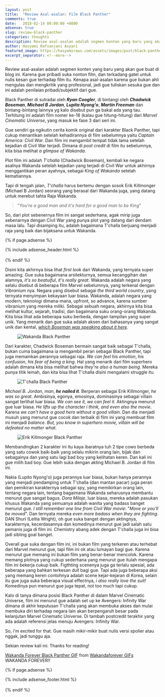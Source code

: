 ```yaml
---
layout: post
title:  "Review Asal-asalan: Film Black Panther"
comments: true
date:   2018-02-14 00:00:00 +0800
adsense: true
slug: review-black-panther
categories: thoughts
description: Review asal-asalan adalah segmen konten yang baru yang akan gue buat di blog ini. Karena gue pribadi suka nonton film, dan terkadang gatel untuk nulis kesan gue terhadap film itu. Kenapa asal-asalan karena gue bukan ahli mengulas dan mengkritik yang profesional, jadi gue tuliskan sesuka gue dan ini adalah penilaian pribadi/subjektif dari gue. Tulisan pertama untuk Review asal-asalan adalah Film Black Panther
author: Hasyemi Rafsanjani Asyari
featured_image: https://hasyemiraws.com/assets/images/post/black-panther/cover.jpg
excerpt_separator: <!--more-->
---
```


<p class="intro">Review asal-asalan adalah segmen konten yang baru yang akan gue buat di blog ini. Karena gue pribadi suka nonton film, dan terkadang gatel untuk nulis kesan gue terhadap film itu. Kenapa asal-asalan karena gue bukan ahli mengulas dan mengkritik yang profesional, jadi gue tuliskan sesuka gue dan ini adalah penilaian pribadi/subjektif dari gue.</p>

Black Panther di sutradai oleh ___Ryan Coogler___, di bintangi oleh ___Chadwick Boseman___, ___Michael B Jordan___, ___Lupita Nyong'o___, ___Martin Freeman___ dan bintang-bintang lainnya yg kalo disebut pun ga bakal ada yang tau. Terhitung ini adalah film nomer ke-18 (kalau gue hitung-hitung) dari _Marvel Cinematic Universe_, yang masuk ke fase 3 dari seri ini.

Gue sendiri ga ngikutin cerita komik original dari karakter Black Panther, tapi cukup menantikan setelah kehadirannya di film sebelumnya yaitu _Captain America: Civil War_. Dan film ini mengambil tempat tidak lama setelah kejadian di Civil War terjadi. Dimana di _post credit_ di film itu sebelumnya, kita bisa melihat _a glimpse of Wakanda_.

Plot film ini adalah _T'challa_ (Chadwick Boseman), kembali ke negara asalnya Wakanda setelah kejadian yang terjadi di Civil War untuk akhirnya menggantikan peran ayahnya, sebagai _King of Wakanda_ setelah kematiannya. 

Tapi di tengah jalan, _T'challa_ harus bertemu dengan sosok Erik Killmonger (Michael B Jordan) seorang yang berasal dari Wakanda juga, yang datang untuk merebut tahta Raja Wakanda.

> "_You're a good man and it's hard for a good man to be King_"


So, dari plot sebenernya film ini sangat sederhana, agak mirip juga sebenarnya dengan Civil War yang punya plot yang datang dari dendam masa lalu. Tapi disamping itu, adalah bagaimana T'challa berjuang menjadi raja yang baik dan bijaksana untuk Wakanda. 

{% if page.adsense %}
<div class="ads">
	{% include adsense_header.html %}
</div>
<br/>
{% endif %}

Disini kita akhirnya bisa lihat _first look_ dari Wakanda, yang ternyata super amazing. Gue suka bagaimana arsitekturnya, semua kecanggihan dan alamnya, _it's so beatuiful_, _it's really great_. Wakanda adalah negara yang selalu disebut di beberapa film Marvel sebelumnya, yang terkenal dengan _Vibranium_ nya. Negara yang disebut sebagai _the third world country_, yang ternyata menyimpan kekayaan luar biasa. Wakanda, adalah negara yang modern, teknologi dimana-mana, upfront, so advance, karena sumber vibranium yang mereka miliki. Sebagai sebuah negara, akhirnya kita bisa melihat kultur, sejarah, tradisi, dan bagaimana suku orang-orang Wakanda. Kita bisa lihat ada beberapa suku berbeda, dengan tampilan yang super unik. Yang menarik dan gue suka adalah aksen dari bahasanya yang sangat unik dan kental, <a title="How Chadwick Boseman Created His Black Panther Accent" href="https://www.youtube.com/watch?v=mhiuyCWZOuY" target="_blank">_which Boseman was speaking about it here_</a>.

<div class="photoset-grid grid">
	<div class="grid--item grid--twelve">
		<figure>
		  <img src="/assets/images/post/black-panther/wakanda.png" alt="Wakanda Black Panther" title="Wakanda Black Panther" />
		</figure>		
	</div>		
</div>

Dari karakter, Chadwick Boseman bermain sangat baik sebagai T'challa, bukan cuma bagaimana ia mengambil peran sebagai Black Panther, tapi juga memainkan perannya sebagai raja. _We can feel his emotion_, _his confusion_, _his fear of being a king_. Hal yang menarik dari film superhero adalah dimana kita bisa melihat bahwa _they're also a human being_. Mereka punya titik lemah, dan kita bisa lihat T'challa disini mengalami struggle itu.

<div class="photoset-grid grid">
	<div class="grid--item grid--twelve">
		<figure>
		  <img src="/assets/images/post/black-panther/tchalla.jpg" alt="T'challa Black Panther" title="T'challa Black Panther" />
		</figure>		
	</div>		
</div>

_Michael B. Jordan_, _man_, ___he nailed it___. Berperan sebagai Erik Killmonger, _he was so great_. Ambisinya, egonya, emosinya, dominasinya sebagai villain sangat terlihat luar biasa. _We can see it, we can feel it._ Aktingnya menurut gue luar biasa. _He lifts up the character i think, and even also the movie_. Karena _we can't have a good hero without a good villain_. Dan dia menjadi musuh yang menurut gue cocok dan terbaik di film ini yang membuat film ini menjadi _balance_. _But, you know in superhero movie, villain will be defeated no matter what._

<div class="photoset-grid grid">
	<div class="grid--item grid--twelve">
		<figure>
		  <img src="/assets/images/post/black-panther/killmonger.jpg" alt="Erik Killmonger Black Panther" title="Erik Killmonger Black Panther" />
		</figure>		
	</div>		
</div>

Membandingkan 2 karakter ini itu kaya ibaratnya tuh 2 tipe cowo berbeda yang satu cowok baik-baik yang selalu mikirin orang lain, bijak dan sebagainya dan yang satu lagi bad boy yang kelihatan keren. Dan kali ini gue milih bad boy. Gue lebih suka dengan akting Michael B. Jordan di film ini.

Nakia (Lupito Nyong'o) juga perannya luar biasa, bukan hanya perannya yang menjadi pendamping untuk T'challa (dan mantan pacar)  juga peran dan pemikiran karakternya sebagai spy, yang memikirkan orang lain, tentang negara lain, tentang bagaimana Wakanda seharusnya membantu menurut gue sangat bagus. _Dora Milaje_, luar biasa, mereka adalah pasukan khusus Wakanda yang semuanya adalah wanita yang badass banget menurut gue. _I still remember one line from Civil War movie_: "_Move or you'll be moved_". Dan ternyata mereka _even more badass when they are fighting_. DAN Shuri (Leitia Wright), oh gue suka banget dengan aktingnya, karakternya, kecerdasannya dan komedinya menurut gue jadi salah satu pemanis juga di film ini. Chemistry abang adek dengan T'challa juga ini bisa jadi sibling goal banget.

Overall gue suka dengan film ini, ini bukan film yang terkeren atau terhebat dari Marvel menurut gue, tapi film ini ok atau lumayan bagi gue. Karena menurut gue memang ini bukan film yang benar-benar mencolok. Karena memang plotnya yang cukup sederhana yang menurut gue itulah mengapa film ini bekerja cukup baik. Figthting scenenya juga ga terlalu spesial, ada beberapa yang bahkan terkesan dull bagi gue. Tapi ada juga beberapa aksi yang memang keren contohnya adalah scene kejar-kejaran di Korea, selain itu gue juga suka beberapa visual effectnya, _i also really love the suit!_ Komedinya pun menurut gue juga tepat, not too much tapi cukup.

Kalo di tanya dimana posisi Black Panther di dalam Marvel Cinematic Universe, film ini menurut gue adalah set up ke Avengers: Infinity War dimana di akhir keputusan T'challa yang akan membuka akses dan mulai membuka diri terhadap negara lain akan berpengaruh besar pada kelanjutan Marvel Cinematic Universe. Di tambah postcredit terakhir yang ada adalah referensi jelas menuju Avengers: Infinity War.

So, i'm excited for that. Gue masih mikir-mikir buat nulis versi spolier atau nggak, jadi tunggu aja.

Sekian review kali ini. Thanks for reading!

<div class="tenor-gif-embed" data-postid="10892015" data-share-method="host" data-width="100%" data-aspect-ratio="1.4186046511627908"><a href="https://tenor.com/view/wakanda-forever-black-panther-gif-10892015">Wakanda Forever Black Panther GIF</a> from <a href="https://tenor.com/search/wakandaforever-gifs">Wakandaforever GIFs</a></div><script type="text/javascript" async src="https://tenor.com/embed.js"></script>
WAKANDA FOREVER!!

{% if page.adsense %}
<div class="ads">
	{% include adsense_footer.html %}
</div>
<br/>
{% endif %}